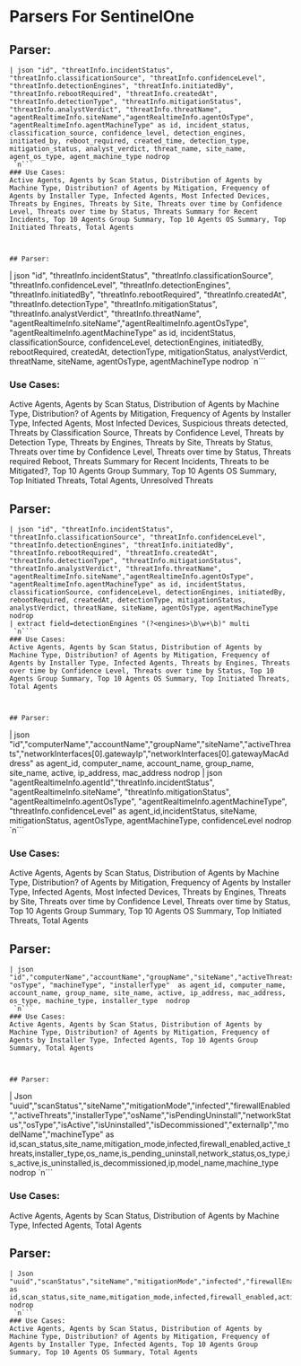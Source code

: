 # Parsers For SentinelOne

## Parser:
```
| json "id", "threatInfo.incidentStatus", "threatInfo.classificationSource", "threatInfo.confidenceLevel", "threatInfo.detectionEngines", "threatInfo.initiatedBy", "threatInfo.rebootRequired", "threatInfo.createdAt", "threatInfo.detectionType", "threatInfo.mitigationStatus", "threatInfo.analystVerdict", "threatInfo.threatName", "agentRealtimeInfo.siteName","agentRealtimeInfo.agentOsType", "agentRealtimeInfo.agentMachineType" as id, incident_status, classification_source, confidence_level, detection_engines, initiated_by, reboot_required, created_time, detection_type, mitigation_status, analyst_verdict, threat_name, site_name, agent_os_type, agent_machine_type nodrop
 `n```
### Use Cases:
Active Agents, Agents by Scan Status, Distribution of Agents by Machine Type, Distribution? of Agents by Mitigation, Frequency of Agents by Installer Type, Infected Agents, Most Infected Devices, Threats by Engines, Threats by Site, Threats over time by Confidence Level, Threats over time by Status, Threats Summary for Recent Incidents, Top 10 Agents Group Summary, Top 10 Agents OS Summary, Top Initiated Threats, Total Agents



## Parser:
```
| json "id", "threatInfo.incidentStatus", "threatInfo.classificationSource", "threatInfo.confidenceLevel", "threatInfo.detectionEngines", "threatInfo.initiatedBy", "threatInfo.rebootRequired", "threatInfo.createdAt", "threatInfo.detectionType", "threatInfo.mitigationStatus", "threatInfo.analystVerdict", "threatInfo.threatName", "agentRealtimeInfo.siteName","agentRealtimeInfo.agentOsType", "agentRealtimeInfo.agentMachineType" as id, incidentStatus, classificationSource, confidenceLevel, detectionEngines, initiatedBy, rebootRequired, createdAt, detectionType, mitigationStatus, analystVerdict, threatName, siteName, agentOsType, agentMachineType nodrop
 `n```
### Use Cases:
Active Agents, Agents by Scan Status, Distribution of Agents by Machine Type, Distribution? of Agents by Mitigation, Frequency of Agents by Installer Type, Infected Agents, Most Infected Devices, Suspicious threats detected, Threats by Classification Source, Threats by Confidence Level, Threats by Detection Type, Threats by Engines, Threats by Site, Threats by Status, Threats over time by Confidence Level, Threats over time by Status, Threats required Reboot, Threats Summary for Recent Incidents, Threats to be Mitigated?, Top 10 Agents Group Summary, Top 10 Agents OS Summary, Top Initiated Threats, Total Agents, Unresolved Threats



## Parser:
```
| json "id", "threatInfo.incidentStatus", "threatInfo.classificationSource", "threatInfo.confidenceLevel", "threatInfo.detectionEngines", "threatInfo.initiatedBy", "threatInfo.rebootRequired", "threatInfo.createdAt", "threatInfo.detectionType", "threatInfo.mitigationStatus", "threatInfo.analystVerdict", "threatInfo.threatName", "agentRealtimeInfo.siteName","agentRealtimeInfo.agentOsType", "agentRealtimeInfo.agentMachineType" as id, incidentStatus, classificationSource, confidenceLevel, detectionEngines, initiatedBy, rebootRequired, createdAt, detectionType, mitigationStatus, analystVerdict, threatName, siteName, agentOsType, agentMachineType nodrop
| extract field=detectionEngines "(?<engines>\b\w+\b)" multi
 `n```
### Use Cases:
Active Agents, Agents by Scan Status, Distribution of Agents by Machine Type, Distribution? of Agents by Mitigation, Frequency of Agents by Installer Type, Infected Agents, Threats by Engines, Threats over time by Confidence Level, Threats over time by Status, Top 10 Agents Group Summary, Top 10 Agents OS Summary, Top Initiated Threats, Total Agents



## Parser:
```
| json "id","computerName","accountName","groupName","siteName","activeThreats","networkInterfaces[0].gatewayIp","networkInterfaces[0].gatewayMacAddress" as agent_id, computer_name, account_name, group_name, site_name, active, ip_address, mac_address nodrop
| json "agentRealtimeInfo.agentId","threatInfo.incidentStatus", "agentRealtimeInfo.siteName", "threatInfo.mitigationStatus", "agentRealtimeInfo.agentOsType", "agentRealtimeInfo.agentMachineType", "threatInfo.confidenceLevel" as agent_id,incidentStatus, siteName, mitigationStatus, agentOsType, agentMachineType, confidenceLevel nodrop
 `n```
### Use Cases:
Active Agents, Agents by Scan Status, Distribution of Agents by Machine Type, Distribution? of Agents by Mitigation, Frequency of Agents by Installer Type, Infected Agents, Most Infected Devices, Threats by Engines, Threats by Site, Threats over time by Confidence Level, Threats over time by Status, Top 10 Agents Group Summary, Top 10 Agents OS Summary, Top Initiated Threats, Total Agents



## Parser:
```
| json "id","computerName","accountName","groupName","siteName","activeThreats","networkInterfaces[0].gatewayIp","networkInterfaces[0].gatewayMacAddress", "osType", "machineType", "installerType"  as agent_id, computer_name, account_name, group_name, site_name, active, ip_address, mac_address, os_type, machine_type, installer_type  nodrop
 `n```
### Use Cases:
Active Agents, Agents by Scan Status, Distribution of Agents by Machine Type, Distribution? of Agents by Mitigation, Frequency of Agents by Installer Type, Infected Agents, Top 10 Agents Group Summary, Total Agents



## Parser:
```
| Json "uuid","scanStatus","siteName","mitigationMode","infected","firewallEnabled","activeThreats","installerType","osName","isPendingUninstall","networkStatus","osType","isActive","isUninstalled","isDecommissioned","externalIp","modelName","machineType" as id,scan_status,site_name,mitigation_mode,infected,firewall_enabled,active_threats,installer_type,os_name,is_pending_uninstall,network_status,os_type,is_active,is_uninstalled,is_decommissioned,ip,model_name,machine_type nodrop
 `n```
### Use Cases:
Active Agents, Agents by Scan Status, Distribution of Agents by Machine Type, Infected Agents, Total Agents



## Parser:
```
| Json "uuid","scanStatus","siteName","mitigationMode","infected","firewallEnabled","activeThreats","installerType","osName","mitigationModeSuspicious","isPendingUninstall","networkStatus","osType","isActive","isUninstalled","isDecommissioned","externalIp","modelName","machineType" as id,scan_status,site_name,mitigation_mode,infected,firewall_enabled,active_threats,installer_type,os_name,mitigation,is_pending_uninstall,network_status,os_type,is_active,is_uninstalled,is_decommissioned,ip,model_name,machine_type nodrop
 `n```
### Use Cases:
Active Agents, Agents by Scan Status, Distribution of Agents by Machine Type, Distribution? of Agents by Mitigation, Frequency of Agents by Installer Type, Infected Agents, Top 10 Agents Group Summary, Top 10 Agents OS Summary, Total Agents


